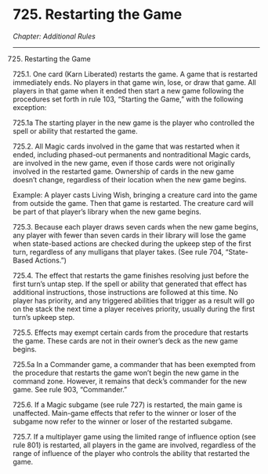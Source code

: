 # 725. Restarting the Game

*Chapter: Additional Rules*

---

725. Restarting the Game



725.1. One card (Karn Liberated) restarts the game. A game that is restarted immediately ends. No players in that game win, lose, or draw that game. All players in that game when it ended then start a new game following the procedures set forth in rule 103, “Starting the Game,” with the following exception:



725.1a The starting player in the new game is the player who controlled the spell or ability that restarted the game.



725.2. All Magic cards involved in the game that was restarted when it ended, including phased-out permanents and nontraditional Magic cards, are involved in the new game, even if those cards were not originally involved in the restarted game. Ownership of cards in the new game doesn’t change, regardless of their location when the new game begins.

Example: A player casts Living Wish, bringing a creature card into the game from outside the game. Then that game is restarted. The creature card will be part of that player’s library when the new game begins.



725.3. Because each player draws seven cards when the new game begins, any player with fewer than seven cards in their library will lose the game when state-based actions are checked during the upkeep step of the first turn, regardless of any mulligans that player takes. (See rule 704, “State-Based Actions.”)



725.4. The effect that restarts the game finishes resolving just before the first turn’s untap step. If the spell or ability that generated that effect has additional instructions, those instructions are followed at this time. No player has priority, and any triggered abilities that trigger as a result will go on the stack the next time a player receives priority, usually during the first turn’s upkeep step.



725.5. Effects may exempt certain cards from the procedure that restarts the game. These cards are not in their owner’s deck as the new game begins.



725.5a In a Commander game, a commander that has been exempted from the procedure that restarts the game won’t begin the new game in the command zone. However, it remains that deck’s commander for the new game. See rule 903, “Commander.”



725.6. If a Magic subgame (see rule 727) is restarted, the main game is unaffected. Main-game effects that refer to the winner or loser of the subgame now refer to the winner or loser of the restarted subgame.



725.7. If a multiplayer game using the limited range of influence option (see rule 801) is restarted, all players in the game are involved, regardless of the range of influence of the player who controls the ability that restarted the game.


